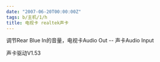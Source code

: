 ```yaml
---
date: "2007-06-20T00:00:00Z"
tags: b/主机/1/h
title: 电视卡 realtek声卡
---
```


调节Rear Blue In的音量，电视卡Audio Out -- 声卡Audio Input

声卡驱动V1.53
